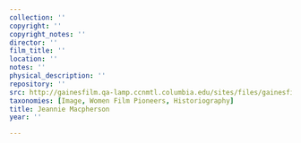 ```yaml
---
collection: ''
copyright: ''
copyright_notes: ''
director: ''
film_title: ''
location: ''
notes: ''
physical_description: ''
repository: ''
src: http://gainesfilm.qa-lamp.ccnmtl.columbia.edu/sites/files/gainesfilm/images/macpherson.jpg
taxonomies: [Image, Women Film Pioneers, Historiography]
title: Jeannie Macpherson
year: ''

---
```

